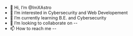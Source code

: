 - 👋 Hi, I’m @ImXAstro
- 👀 I’m interested in Cybersecurity and Web Developement
- 🌱 I’m currently learning B.E. and Cybersecurity
- 💞️ I’m looking to collaborate on --
- 📫 How to reach me --

<!---
ImXAstro/ImXAstro is a ✨ special ✨ repository because its `README.md` (this file) appears on your GitHub profile.
You can click the Preview link to take a look at your changes.
--->
